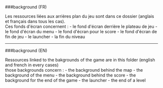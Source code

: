 ###background (FR)

Les ressources liées aux arrières plan du jeu sont dans ce dossier (anglais et français dans tous les cas). <br/>
Ces fonds d'écran concernent :
	- le fond d'écran derrière le plateau de jeu
	- le fond d'écran du menu
	- le fond d'écran pour le score
	- le fond d'écran de fin de jeu
	- le launcher
	- la fin du niveau

<hr />

###background (EN)

Ressources linked to the bakgrounds of the game are in this folder (english and french in every cases) <br />
those backgrounds concern :
	- the background behind the map
	- the background of the menu
	- the background behind the score
	- the background for the end of the game
	- the launcher
	- the end of a level

